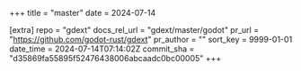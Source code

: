+++
title = "master"
date = 2024-07-14

[extra]
repo = "gdext"
docs_rel_url = "gdext/master/godot"
pr_url = "https://github.com/godot-rust/gdext"
pr_author = ""
sort_key = 9999-01-01
date_time = 2024-07-14T07:14:02Z
commit_sha = "d35869fa55895f52476438006abcaadc0bc00005"
+++



